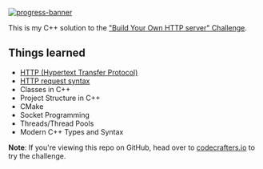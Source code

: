 [![progress-banner](https://backend.codecrafters.io/progress/http-server/d1a970ce-34f6-4480-b0a3-63c9d1d27911)](https://app.codecrafters.io/users/Leuxll?r=2qF)

This is my C++ solution to the 
["Build Your Own HTTP server" Challenge](https://app.codecrafters.io/courses/http-server/overview).

## Things learned
- [HTTP (Hypertext Transfer
Protocol)](https://en.wikipedia.org/wiki/Hypertext_Transfer_Protocol)
- [HTTP request syntax](https://www.w3.org/Protocols/rfc2616/rfc2616-sec5.html)
- Classes in C++
- Project Structure in C++
- CMake
- Socket Programming
- Threads/Thread Pools
- Modern C++ Types and Syntax

**Note**: If you're viewing this repo on GitHub, head over to
[codecrafters.io](https://codecrafters.io) to try the challenge.
